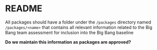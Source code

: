 # README

All packages should have a folder under the `/packages` directory named `/packages/<name>` that contains all relevant information related to the Big Bang team assessment for inclusion into the Big Bang baseline

**Do we maintain this information as packages are approved?**
